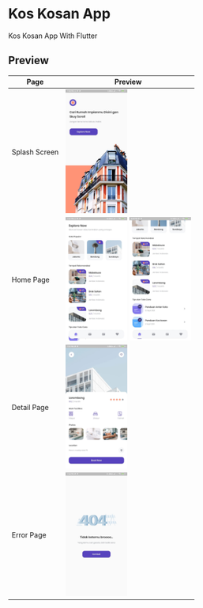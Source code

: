 # Kos Kosan App

Kos Kosan App With Flutter

## Preview

| Page          | Preview                   |
| ------------- | -------------             |
| Splash Screen  | <img src="assets/images/preview_splash.jpeg" height="250" />  |
| Home Page | <img src="assets/images/preview_home.jpeg" height="250" /> <img src="assets/images/preview_home2.jpeg" height="250" />  |
| Detail Page | <img src="assets/images/preview_detail.jpeg" height="250" />  |
| Error Page  | <img src="assets/images/preview_error.jpeg" height="250" />  |